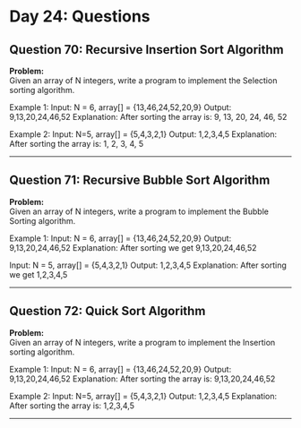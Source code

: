 # Day 24: Questions

## Question 70: Recursive Insertion Sort Algorithm

**Problem:**  
Given an array of N integers, write a program to implement the Selection sorting algorithm.

Example 1:
Input: N = 6, array[] = {13,46,24,52,20,9}
Output: 9,13,20,24,46,52
Explanation: After sorting the array is: 9, 13, 20, 24, 46, 52

Example 2:
Input: N=5, array[] = {5,4,3,2,1}
Output: 1,2,3,4,5
Explanation: After sorting the array is: 1, 2, 3, 4, 5

---

## Question 71: Recursive Bubble Sort Algorithm

**Problem:**  
Given an array of N integers, write a program to implement the Bubble Sorting algorithm.

Example 1:
Input: N = 6, array[] = {13,46,24,52,20,9}
Output: 9,13,20,24,46,52
Explanation: After sorting we get 9,13,20,24,46,52

Input: N = 5, array[] = {5,4,3,2,1}
Output: 1,2,3,4,5
Explanation: After sorting we get 1,2,3,4,5

---

## Question 72: Quick Sort Algorithm

**Problem:**  
Given an array of N integers, write a program to implement the Insertion sorting algorithm.

Example 1:
Input: N = 6, array[] = {13,46,24,52,20,9}
Output: 9,13,20,24,46,52
Explanation:
After sorting the array is: 9,13,20,24,46,52

Example 2:
Input: N=5, array[] = {5,4,3,2,1}
Output: 1,2,3,4,5
Explanation: After sorting the array is: 1,2,3,4,5

---
